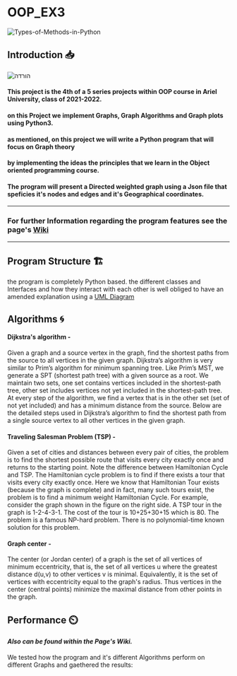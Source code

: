 # OOP_EX3

![Types-of-Methods-in-Python](https://user-images.githubusercontent.com/92685838/147823356-0ce68f52-09fe-4d93-8217-ffa7c6132fbc.jpg)


## Introduction 📥
![הורדה](https://user-images.githubusercontent.com/92685838/147823836-9c5ecfc2-d70d-4321-a537-0e162ac23a9e.png)



#### This project is the 4th of a 5 series projects within OOP course in Ariel University, class of 2021-2022.  
#### on this Project we implement Graphs, Graph Algorithms and Graph plots using Python3. 

#### as mentioned, on this project we will write a Python program that will focus on Graph theory
#### by implementing the ideas the principles that we learn in the Object oriented programming course.
#### The program will present a Directed weighted graph using a Json file that speficies it's nodes and edges and it's  Geographical coordinates.

****

### For further Information regarding the program features see the page's [Wiki](https://github.com/BenZeltser/OOP_EX3/wiki)

****

## Program Structure 🏗️

the program is completely Python based. the different classes and Interfaces and how they interact with each other is well obliged to have an amended explanation using a [UML Diagram](https://he.wikipedia.org/wiki/Unified_Modeling_Language)

## Algorithms 🌀

#### Dijkstra's algorithm - 
Given a graph and a source vertex in the graph, find the shortest paths from the source to all vertices in the given graph.
Dijkstra’s algorithm is very similar to Prim’s algorithm for minimum spanning tree. Like Prim’s MST, we generate a SPT (shortest path tree) with a given source as a root. We maintain two sets, one set contains vertices included in the shortest-path tree, other set includes vertices not yet included in the shortest-path tree. At every step of the algorithm, we find a vertex that is in the other set (set of not yet included) and has a minimum distance from the source.
Below are the detailed steps used in Dijkstra’s algorithm to find the shortest path from a single source vertex to all other vertices in the given graph. 

#### Traveling Salesman Problem (TSP) - 

Given a set of cities and distances between every pair of cities, the problem is to find the shortest possible route that visits every city exactly once and returns to the starting point. 
Note the difference between Hamiltonian Cycle and TSP. The Hamiltonian cycle problem is to find if there exists a tour that visits every city exactly once. Here we know that Hamiltonian Tour exists (because the graph is complete) and in fact, many such tours exist, the problem is to find a minimum weight Hamiltonian Cycle. 
For example, consider the graph shown in the figure on the right side. A TSP tour in the graph is 1-2-4-3-1. The cost of the tour is 10+25+30+15 which is 80.
The problem is a famous NP-hard problem. There is no polynomial-time known solution for this problem. 


#### Graph center - 

The center (or Jordan center) of a graph is the set of all vertices of minimum eccentricity, that is, the set of all vertices u where the greatest distance d(u,v) to other vertices v is minimal. Equivalently, it is the set of vertices with eccentricity equal to the graph's radius. Thus vertices in the center (central points) minimize the maximal distance from other points in the graph.

## Performance ⏲️

#### *Also can be found within the Page's Wiki.*

We tested how the program and it's different Algorithms perform on different Graphs and gaethered the results: 


